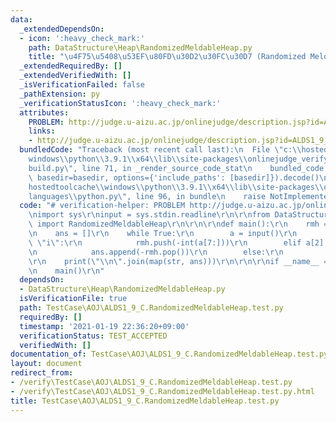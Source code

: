 ```yaml
---
data:
  _extendedDependsOn:
  - icon: ':heavy_check_mark:'
    path: DataStructure\Heap\RandomizedMeldableHeap.py
    title: "\u4F75\u5408\u53EF\u80FD\u30D2\u30FC\u30D7 (Randomized Meldable Heap)"
  _extendedRequiredBy: []
  _extendedVerifiedWith: []
  _isVerificationFailed: false
  _pathExtension: py
  _verificationStatusIcon: ':heavy_check_mark:'
  attributes:
    PROBLEM: http://judge.u-aizu.ac.jp/onlinejudge/description.jsp?id=ALDS1_9_C
    links:
    - http://judge.u-aizu.ac.jp/onlinejudge/description.jsp?id=ALDS1_9_C
  bundledCode: "Traceback (most recent call last):\n  File \"c:\\hostedtoolcache\\\
    windows\\python\\3.9.1\\x64\\lib\\site-packages\\onlinejudge_verify\\documentation\\\
    build.py\", line 71, in _render_source_code_stat\n    bundled_code = language.bundle(stat.path,\
    \ basedir=basedir, options={'include_paths': [basedir]}).decode()\n  File \"c:\\\
    hostedtoolcache\\windows\\python\\3.9.1\\x64\\lib\\site-packages\\onlinejudge_verify\\\
    languages\\python.py\", line 96, in bundle\n    raise NotImplementedError\nNotImplementedError\n"
  code: "# verification-helper: PROBLEM http://judge.u-aizu.ac.jp/onlinejudge/description.jsp?id=ALDS1_9_C\r\
    \nimport sys\r\ninput = sys.stdin.readline\r\n\r\nfrom DataStructure.Heap.RandomizedMeldableHeap\
    \ import RandomizedMeldableHeap\r\n\r\n\r\ndef main():\r\n    rmh = RandomizedMeldableHeap()\r\
    \n    ans = []\r\n    while True:\r\n        a = input()\r\n        if a[0] ==\
    \ \"i\":\r\n            rmh.push(-int(a[7:]))\r\n        elif a[2] == \"t\":\r\
    \n            ans.append(-rmh.pop())\r\n        else:\r\n            break\r\n\
    \r\n    print(\"\\n\".join(map(str, ans)))\r\n\r\n\r\nif __name__ == '__main__':\r\
    \n    main()\r\n"
  dependsOn:
  - DataStructure\Heap\RandomizedMeldableHeap.py
  isVerificationFile: true
  path: TestCase\AOJ\ALDS1_9_C.RandomizedMeldableHeap.test.py
  requiredBy: []
  timestamp: '2021-01-19 22:36:20+09:00'
  verificationStatus: TEST_ACCEPTED
  verifiedWith: []
documentation_of: TestCase\AOJ\ALDS1_9_C.RandomizedMeldableHeap.test.py
layout: document
redirect_from:
- /verify\TestCase\AOJ\ALDS1_9_C.RandomizedMeldableHeap.test.py
- /verify\TestCase\AOJ\ALDS1_9_C.RandomizedMeldableHeap.test.py.html
title: TestCase\AOJ\ALDS1_9_C.RandomizedMeldableHeap.test.py
---
```


